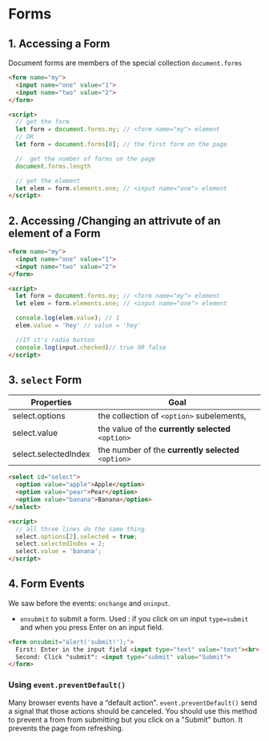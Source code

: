 # Forms

## 1. Accessing a Form

Document forms are members of the special collection `document.forms`

```html run
<form name="my">
  <input name="one" value="1">
  <input name="two" value="2">
</form>

<script>
  // get the form
  let form = document.forms.my; // <form name="my"> element
  // OR
  let form = document.forms[0]; // the first form on the page

  //  get the number of forms on the page
  document.forms.length

  // get the element
  let elem = form.elements.one; // <input name="one"> element
</script>
```

## 2. Accessing /Changing an attrivute of an element of a Form

```html run
<form name="my">
  <input name="one" value="1">
  <input name="two" value="2">
</form>

<script>
  let form = document.forms.my; // <form name="my"> element
  let elem = form.elements.one; // <input name="one"> element

  console.log(elem.value); // 1
  elem.value = 'hey' // value = 'hey'

  //If it's radio button
  console.log(input.checked)// true OR false
</script>
```

## 3. `select` Form

Properties | Goal
----- | -----
select.options | the collection of `<option>` subelements,
select.value | the value of the **currently selected** `<option>`
select.selectedIndex |  the number of the **currently selected** `<option>`

```html run
<select id="select">
  <option value="apple">Apple</option>
  <option value="pear">Pear</option>
  <option value="banana">Banana</option>
</select>

<script>
  // all three lines do the same thing
  select.options[2].selected = true;
  select.selectedIndex = 2;
  select.value = 'banana';
</script>

```

## 4.  Form Events

We saw before the events: `onchange` and `oninput`.

* `onsubmit` to submit a form. 
Used : if you click on un input `type=submit` and when you press Enter on an input field.
```html run
<form onsubmit="alert('submit!');">
  First: Enter in the input field <input type="text" value="text"><br>
  Second: Click "submit": <input type="submit" value="Submit">
</form>
```

### Using `event.preventDefault()`

Many browser events have a “default action". `event.preventDefault()` send a signal that those actions should be canceled.
You should use this method to prevent a from from submitting but you click on a "Submit" button. 
It prevents the page from refreshing. 


